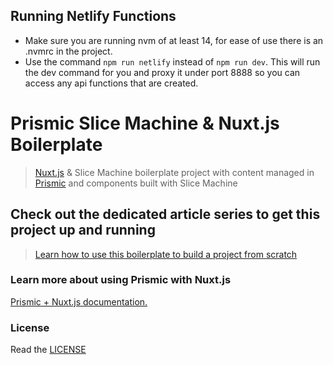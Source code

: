 ## Running Netlify Functions
 - Make sure you are running nvm of at least 14, for ease of use there is an .nvmrc in the project.
 - Use the command `npm run netlify` instead of `npm run dev`.  This will run the dev command for you and proxy it under port 8888 so you can access any api functions that are created.

# Prismic Slice Machine & Nuxt.js Boilerplate
> [Nuxt.js](https://nuxtjs.org/) & Slice Machine boilerplate project with content managed in [Prismic](https://prismic.io) and components built with Slice Machine

## Check out the dedicated article series to get this project up and running
> [Learn how to use this boilerplate to build a project from scratch](https://prismic.io/docs/technologies/tutorial-series-introduction-nuxtjs)

### Learn more about using Prismic with Nuxt.js

[Prismic + Nuxt.js documentation.](https://prismic.io/docs/technologies/nuxtjs)

### License

Read the [LICENSE](./LICENSE)
